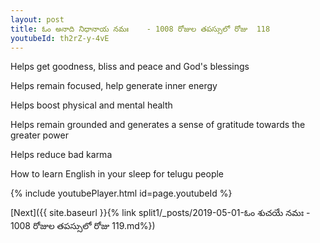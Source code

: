 ```yaml
---
layout: post
title: ఓం అనాది నిధానాయ నమః    - 1008 రోజుల తపస్సులో రోజు  118
youtubeId: th2rZ-y-4vE
---
```

 
 
Helps get goodness, bliss and peace and God's blessings
 
Helps remain focused, help generate inner energy 
 
Helps boost physical and mental health 
 
Helps remain grounded and generates a sense of gratitude towards the greater power 
 
Helps reduce bad karma
 
How to learn English in your sleep for telugu people
 
 
 
 


{% include youtubePlayer.html id=page.youtubeId %}
 
[Next]({{ site.baseurl }}{% link split1/_posts/2019-05-01-ఓం శుచయే నమః   - 1008 రోజుల తపస్సులో రోజు  119.md%})
 
